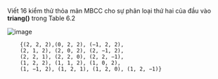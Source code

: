 Viết 16 kiểm thử thỏa mãn MBCC cho sự phân loại thứ hai của đầu vào **triang()** trong Table 6.2

![image](https://user-images.githubusercontent.com/48431650/95005410-49199480-0622-11eb-863d-fa47cee36eb0.png)

        {(2, 2, 2),(0, 2, 2), (−1, 2, 2),
        (2, 1, 2), (2, 0, 2), (2, −1, 2),
        (2, 2, 1), (2, 2, 0), (2, 2, −1),
        (1, 2, 2), (1, 1, 2), (1, 0, 2),
        (1, −1, 2), (1, 2, 1), (1, 2, 0), (1, 2, −1)}